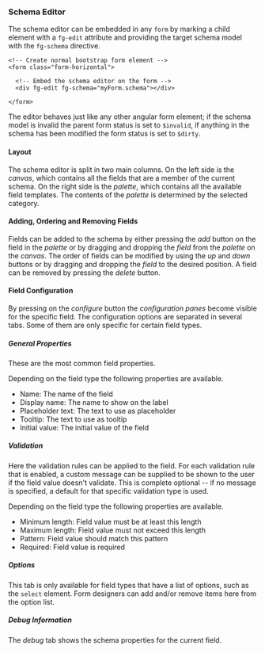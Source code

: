 ### Schema Editor

The schema editor can be embedded in any `form` by marking a child element with a `fg-edit` attribute and providing the target schema model with the `fg-schema` directive.

```
<!-- Create normal bootstrap form element -->
<form class="form-horizontal">
  
  <!-- Embed the schema editor on the form -->
  <div fg-edit fg-schema="myForm.schema"></div>
  
</form>
```

The editor behaves just like any other angular form element; if the schema model is invalid the parent form status is set to `$invalid`, if anything in the schema has been modified the form status is set to `$dirty`.

#### Layout

The schema editor is split in two main columns. On the left side is the _canvas_, which contains all the fields that are a member of the current schema. On the right side is the _palette_, which contains all the available field templates. The contents of the _palette_ is determined by the selected category.

#### Adding, Ordering and Removing Fields

Fields can be added to the schema by either pressing the _add_ button on the field in the _palette_ or by dragging and dropping the _field_ from the _palette_ on the _canvas_. The order of fields can be modified by using the _up_ and _down_ buttons or by dragging and dropping the _field_ to the desired position. A field can be removed by pressing the _delete_ button.

#### Field Configuration

By pressing on the _configure_ button the _configuration panes_ become visible for the specific field. The configuration options are separated in several tabs. Some of them are only specific for certain field types.

##### General Properties

These are the most common field properties.

Depending on the field type the following properties are available.

* Name: The name of the field
* Display name: The name to show on the label
* Placeholder text: The text to use as placeholder
* Tooltip: The text to use as tooltip
* Initial value: The initial value of the field

##### Validation

Here the validation rules can be applied to the field. For each validation rule that is enabled, a custom message can be supplied to be shown to the user if the field value doesn't validate. This is complete optional -- if no message is specified, a default for that specific validation type is used.

Depending on the field type the following properties are available.

* Minimum length: Field value must be at least this length
* Maximum length: Field value must not exceed this length
* Pattern: Field value should match this pattern
* Required: Field value is required

##### Options

This tab is only available for field types that have a list of options, such as the `select` element. Form designers can add and/or remove items here from the option list.

##### Debug Information

The _debug_ tab shows the schema properties for the current field.